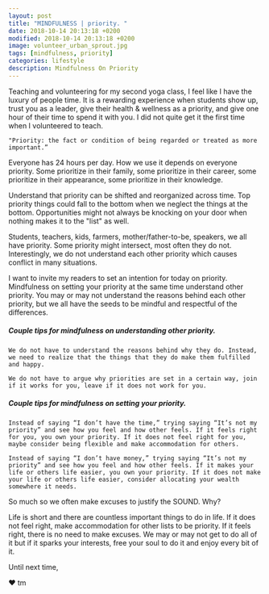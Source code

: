 ```yaml
---
layout: post
title: "MINDFULNESS | priority. "
date: 2018-10-14 20:13:18 +0200
modified: 2018-10-14 20:13:18 +0200
image: volunteer_urban_sprout.jpg
tags: [mindfulness, priority]
categories: lifestyle
description: Mindfulness On Priority
---
```


Teaching and volunteering for my second yoga class, I feel like I have the luxury of people time. It is a rewarding experience when students show up, trust you as a leader, give their health & wellness as a priority, and give one hour of their time to spend it with you. I did not quite get it the first time when I volunteered to teach.


	"Priority: the fact or condition of being regarded or treated as more important.”


Everyone has 24 hours per day. How we use it depends on everyone priority. Some prioritize in their family, some prioritize in their career, some prioritize in their appearance, some prioritize in their knowledge. 

Understand that priority can be shifted and reorganized across time. Top priority things could fall to the bottom when we neglect the things at the bottom. Opportunities might not always be knocking on your door when nothing makes it to the "list" as well.

Students, teachers, kids, farmers, mother/father-to-be, speakers, we all have priority. Some priority might intersect, most often they do not. Interestingly, we do not understand each other priority which causes conflict in many situations.

I want to invite my readers to set an intention for today on priority. Mindfulness on setting your priority at the same time understand other priority. You may or may not understand the reasons behind each other priority, but we all have the seeds to be mindful and respectful of the differences.

##### Couple tips for mindfulness on understanding other priority.

	We do not have to understand the reasons behind why they do. Instead, we need to realize that the things that they do make them fulfilled and happy.

	We do not have to argue why priorities are set in a certain way, join if it works for you, leave if it does not work for you.

##### Couple tips for mindfulness on setting your priority.

	Instead of saying “I don’t have the time,” trying saying “It’s not my priority” and see how you feel and how other feels. If it feels right for you, you own your priority. If it does not feel right for you, maybe consider being flexible and make accommodation for others.

	Instead of saying “I don’t have money,” trying saying “It’s not my priority” and see how you feel and how other feels. If it makes your life or others life easier, you own your priority. If it does not make your life or others life easier, consider allocating your wealth somewhere it needs.


So much so we often make excuses to justify the SOUND. Why?

Life is short and there are countless important things to do in life. If it does not feel right, make accommodation for other lists to be priority. If it feels right, there is no need to make excuses. We may or may not get to do all of it but if it sparks your interests, free your soul to do it and enjoy every bit of it.



Until next time,

❤ tm




